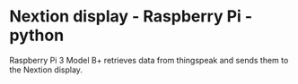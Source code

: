 # Nextion display - Raspberry Pi - python
Raspberry Pi 3 Model B+ retrieves data from thingspeak and sends them to the Nextion display.
